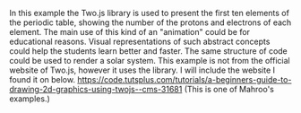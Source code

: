 In this example the Two.js library is used to present the first ten elements of the periodic table, showing the number of the protons and electrons of each element.
The main use of this kind of an "animation" could be for educational reasons. Visual representations of such abstract concepts could help the students learn better and faster.
The same structure of code could be used to render a solar system.
This example is not from the official website of Two.js, however it uses the library. I will include the website I found it on below.
https://code.tutsplus.com/tutorials/a-beginners-guide-to-drawing-2d-graphics-using-twojs--cms-31681
(This is one of Mahroo's examples.)